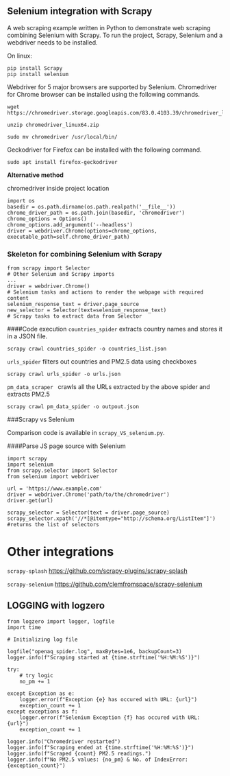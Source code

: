 ## Selenium integration with Scrapy

A web scraping example written in Python to demonstrate web scraping combining Selenium with Scrapy.
To run the project, Scrapy, Selenium and a webdriver needs to be installed.

On linux:
```
pip install Scrapy
pip install selenium
```
Webdriver for 5 major browsers are supported by Selenium. Chromedriver for Chrome browser can be installed using the following commands.

```
wget https://chromedriver.storage.googleapis.com/83.0.4103.39/chromedriver_linux64.zip

unzip chromedriver_linux64.zip

sudo mv chromedriver /usr/local/bin/
```
Geckodriver for Firefox can be installed with the following command.

`sudo apt install firefox-geckodriver`

**Alternative method**

chromedriver inside project location
```
import os
basedir = os.path.dirname(os.path.realpath('__file__'))
chrome_driver_path = os.path.join(basedir, 'chromedriver')
chrome_options = Options()
chrome_options.add_argument('--headless')
driver = webdriver.Chrome(options=chrome_options, executable_path=self.chrome_driver_path)
```
### Skeleton for combining Selenium with Scrapy
```
from scrapy import Selector
# Other Selenium and Scrapy imports
...
driver = webdriver.Chrome()
# Selenium tasks and actions to render the webpage with required content
selenium_response_text = driver.page_source
new_selector = Selector(text=selenium_response_text)
# Scrapy tasks to extract data from Selector
```

####Code execution
`countries_spider` extracts country names and stores it in a JSON file.
```
scrapy crawl countries_spider -o countries_list.json
```

`urls_spider` filters out countries and PM2.5 data using checkboxes

```
scrapy crawl urls_spider -o urls.json
```

`pm_data_scraper ` crawls all the URLs extracted by the above spider and extracts PM2.5

```
scrapy crawl pm_data_spider -o outpout.json
```

###Scrapy vs Selenium

Comparison code is available in `scrapy_VS_selenium.py`.

####Parse JS page source with Selenium
```
import scrapy
import selenium
from scrapy.selector import Selector
from selenium import webdriver

url = 'https://www.example.com'
driver = webdriver.Chrome('path/to/the/chromedriver')
driver.get(url) 

scrapy_selector = Selector(text = driver.page_source)
scrapy_selector.xpath('//*[@itemtype="http://schema.org/ListItem"]') #returns the list of selectors

```

# Other integrations

`scrapy-splash` https://github.com/scrapy-plugins/scrapy-splash

`scrapy-selenium` https://github.com/clemfromspace/scrapy-selenium

## LOGGING with logzero

```
from logzero import logger, logfile
import time

# Initializing log file

logfile("openaq_spider.log", maxBytes=1e6, backupCount=3)
logger.info(f"Scraping started at {time.strftime('%H:%M:%S')}")

try:
    # try logic
    no_pm += 1

except Exception as e:
    logger.error(f"Exception {e} has occured with URL: {url}")
    exception_count += 1
except exceptions as f:
    logger.error(f"Selenium Exception {f} has occured with URL: {url}")
    exception_count += 1

logger.info("Chromedriver restarted")
logger.info(f"Scraping ended at {time.strftime('%H:%M:%S')}")
logger.info(f"Scraped {count} PM2.5 readings.")
logger.info(f"No PM2.5 values: {no_pm} & No. of IndexError: {exception_count}")

```
